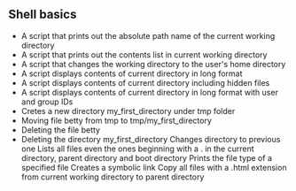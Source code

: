 ## Shell basics
* A script that prints out the absolute path name of the current working directory
* A script that prints out the contents list in current working directory
* A script that changes the working directory to the user's home directory
* A script displays contents of current directory in long format
* A script displays contents of current directory including hidden files
* A script displays contents of current directory in long format with user and group IDs
* Cretes a new directory my_first_directory under tmp folder
* Moving file betty from tmp to tmp/my_first_directory
* Deleting the file betty
* Deleting the directory my_first_directory
Changes directory to previous one
Lists all files even the ones beginning with a . in the current directory, parent directory and boot directory
Prints the file type of a specified file
Creates a symbolic link
Copy all files with a .html extension from current working directory to parent directory
